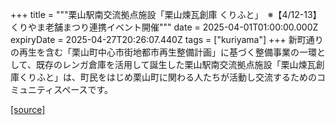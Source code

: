 +++
title = """栗山駅南交流拠点施設「栗山煉瓦創庫 くりふと」　※【4/12-13】くりやま老舗まつり連携イベント開催"""
date = 2025-04-01T01:00:00.000Z
expiryDate = 2025-04-27T20:26:07.440Z
tags = ["kuriyama"]
+++
新町通りの再生を含む「栗山町中心市街地都市再生整備計画」に基づく整備事業の一環として、既存のレンガ倉庫を活用して誕生した栗山駅南交流拠点施設「栗山煉瓦創庫くりふと」は、町民をはじめ栗山町に関わる人たちが活動し交流するためのコミュニティスペースです。

[[source]](https://www.town.kuriyama.hokkaido.jp/soshiki/53/20593.html)
